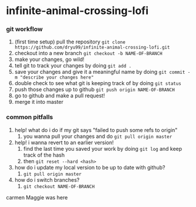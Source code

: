 # infinite-animal-crossing-lofi

### git workflow
1. (first time setup) pull the repository `git clone https://github.com/dryu99/infinite-animal-crossing-lofi.git`
2. checkout into a new branch `git checkout -b NAME-OF-BRANCH`
3. make your changes, go wild!
4. tell git to track your changes by doing `git add .`
5. save your changes and give it a meaningful name by doing `git commit -m "describe your changes here"`
6. double check to see what git is keeping track of by doing `git status`
7. push those changes up to github `git push origin NAME-OF-BRANCH`
8. go to github and make a pull request!
9. merge it into master

### common pitfalls
1. help! what do i do if my git says "failed to push some refs to origin"
    1. you wanna pull your changes and do `git pull origin master`
2. help! i wanna revert to an earlier version!
   1. find the last time you saved your work by doing `git log` and keep track of the hash
   2. then `git reset --hard <hash>` 
3. how do i update my local version to be up to date with github?
   1. `git pull origin master`
4. how do i switch branches?
   1. `git checkout NAME-OF-BRANCH`

carmen
Maggie was here
